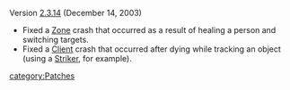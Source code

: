 Version [2.3.14](2.md.3.14) (December 14, 2003)

- Fixed a [Zone](Zone.md) crash that occurred as a result of
  healing a person and switching targets.
- Fixed a [Client](Client.md) crash that occurred after dying
  while tracking an object (using a [Striker](Striker.md), for
  example).

[category:Patches](category:Patches.md)
